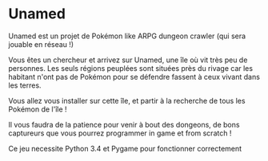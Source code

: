 # Unamed

Unamed est un projet de Pokémon like ARPG dungeon crawler (qui sera jouable en réseau !)

Vous êtes un chercheur et arrivez sur Unamed, une île où vit très peu de personnes. Les seuls régions peuplées sont situées près du rivage car les habitant n'ont pas de Pokémon pour se défendre fassent à ceux vivant dans les terres.

Vous allez vous installer sur cette île, et partir à la recherche de tous les Pokémon de l'île !

Il vous faudra de la patience pour venir à bout des dongeons, de bons captureurs que vous pourrez programmer in game et from scratch !

Ce jeu necessite Python 3.4 et Pygame pour fonctionner correctement
